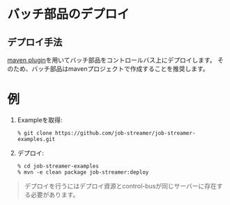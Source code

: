 # バッチ部品のデプロイ

## デプロイ手法

[maven plugin](https://github.com/job-streamer/job-streamer-maven-plugin)を用いてバッチ部品をコントロールバス上にデプロイします。
そのため、バッチ部品はmavenプロジェクトで作成することを推奨します。

例
==

1.  Exampleを取得:

        % git clone https://github.com/job-streamer/job-streamer-examples.git

2.  デプロイ:

        % cd job-streamer-examples
        % mvn -e clean package job-streamer:deploy

> デプロイを行うにはデプロイ資源とcontrol-busが同じサーバーに存在する必要があります。
